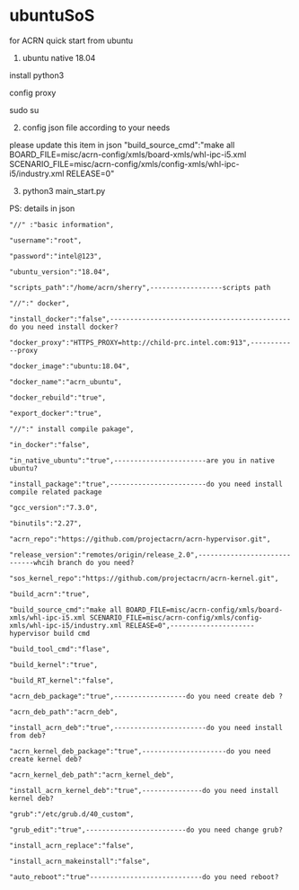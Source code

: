 # ubuntuSoS
for ACRN quick start from ubuntu
1. ubuntu native 18.04

install python3

config proxy

sudo su

2. config json file according to your needs

please update this item in json "build_source_cmd":"make all BOARD_FILE=misc/acrn-config/xmls/board-xmls/whl-ipc-i5.xml SCENARIO_FILE=misc/acrn-config/xmls/config-xmls/whl-ipc-i5/industry.xml RELEASE=0"

3. python3 main_start.py

PS: details in json

	"//" :"basic information",
        
	"username":"root",
        
	"password":"intel@123",
        
	"ubuntu_version":"18.04",
        
	"scripts_path":"/home/acrn/sherry",------------------scripts path
        
	"//":" docker",
        
	"install_docker":"false",---------------------------------------------do you need install docker?
        
	"docker_proxy":"HTTPS_PROXY=http://child-prc.intel.com:913",------------proxy
        
	"docker_image":"ubuntu:18.04",
        
	"docker_name":"acrn_ubuntu",
        
	"docker_rebuild":"true",
        
	"export_docker":"true",
        
	"//":" install compile pakage",
        
	"in_docker":"false",
        
	"in_native_ubuntu":"true",-----------------------are you in native ubuntu?
        
	"install_package":"true",------------------------do you need install compile related package
        
	"gcc_version":"7.3.0",
        
	"binutils":"2.27",
        
	"acrn_repo":"https://github.com/projectacrn/acrn-hypervisor.git",
        
	"release_version":"remotes/origin/release_2.0",-----------------------------whcih branch do you need?
        
	"sos_kernel_repo":"https://github.com/projectacrn/acrn-kernel.git",
        
	"build_acrn":"true",
        
	"build_source_cmd":"make all BOARD_FILE=misc/acrn-config/xmls/board-xmls/whl-ipc-i5.xml SCENARIO_FILE=misc/acrn-config/xmls/config-xmls/whl-ipc-i5/industry.xml RELEASE=0",---------------------hypervisor build cmd
        
	"build_tool_cmd":"flase",
        
	"build_kernel":"true",
        
	"build_RT_kernel":"false",
        
	"acrn_deb_package":"true",------------------do you need create deb ?
        
	"acrn_deb_path":"acrn_deb",
        
	"install_acrn_deb":"true",-----------------------do you need install from deb?
        
	"acrn_kernel_deb_package":"true",---------------------do you need create kernel deb?
        
	"acrn_kernel_deb_path":"acrn_kernel_deb",
        
	"install_acrn_kernel_deb":"true",---------------do you need install kernel deb?
        
	"grub":"/etc/grub.d/40_custom",
        
	"grub_edit":"true",-------------------------do you need change grub?
        
	"install_acrn_replace":"false",
        
	"install_acrn_makeinstall":"false",
        
	"auto_reboot":"true"----------------------------do you need reboot?
	

        
